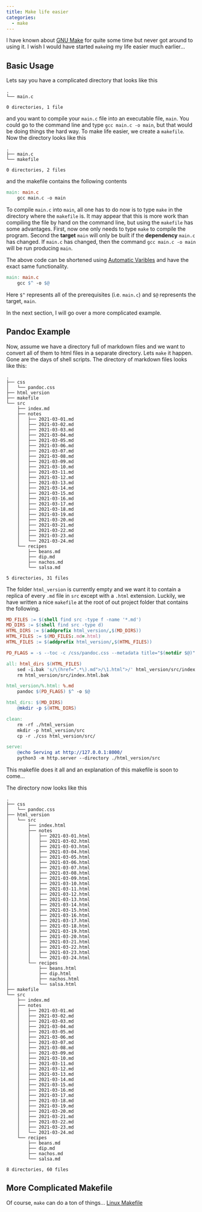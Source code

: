 ```yaml
---
title: Make life easier
categories:
  - make
---
```


I have known about [GNU Make](https://www.gnu.org/software/make/) for quite
some time but never got around to using it. I wish I would have started
`make`ing my life easier much earlier...

## Basic Usage

Lets say you have a complicated directory that looks like this
```
.
└── main.c

0 directories, 1 file
```
and you want to compile your `main.c` file into an executable file, `main`.
You could go to the command line and type `gcc main.c -o main`, but that would
be doing things the hard way. To make life easier, we create a `makefile`.
Now the directory looks like this
```
.
├── main.c
└── makefile

0 directories, 2 files
```
and the makefile contains the following contents
```makefile
main: main.c
	gcc main.c -o main
```

To compile `main.c` into `main`, all one has to do now is to type `make` in the
directory where the `makefile` is. It may appear that this is more work than
compiling the file by hand on the command line, but using the `makefile` has
some advantages. First, now one only needs to type `make` to compile the
program. Second the **target** `main` will only be built if the **dependency**
`main.c` has changed. If `main.c` has changed, then the command `gcc main.c -o
main` will be run producing `main`.

The above code can be shortened using [Automatic
Varibles](https://www.gnu.org/software/make/manual/html_node/Automatic-Variables.html)
and have the exact same functionality.
```makefile
main: main.c
	gcc $^ -o $@
```

Here `$^` represents all of the prerequisites (i.e. `main.c`) and `$@`
represents the target, `main`.

In the next section, I will go over a more complicated example.

## Pandoc Example

Now, assume we have a directory full of markdown files and we want to convert
all of them to html files in a separate directory. Lets `make` it happen. Gone
are the days of shell scripts. The directory of markdown files looks like this:
```
.
├── css
│   └── pandoc.css
├── html_version
├── makefile
└── src
    ├── index.md
    ├── notes
    │   ├── 2021-03-01.md
    │   ├── 2021-03-02.md
    │   ├── 2021-03-03.md
    │   ├── 2021-03-04.md
    │   ├── 2021-03-05.md
    │   ├── 2021-03-06.md
    │   ├── 2021-03-07.md
    │   ├── 2021-03-08.md
    │   ├── 2021-03-09.md
    │   ├── 2021-03-10.md
    │   ├── 2021-03-11.md
    │   ├── 2021-03-12.md
    │   ├── 2021-03-13.md
    │   ├── 2021-03-14.md
    │   ├── 2021-03-15.md
    │   ├── 2021-03-16.md
    │   ├── 2021-03-17.md
    │   ├── 2021-03-18.md
    │   ├── 2021-03-19.md
    │   ├── 2021-03-20.md
    │   ├── 2021-03-21.md
    │   ├── 2021-03-22.md
    │   ├── 2021-03-23.md
    │   └── 2021-03-24.md
    └── recipes
        ├── beans.md
        ├── dip.md
        ├── nachos.md
        └── salsa.md

5 directories, 31 files
```
The folder `html_version` is currently empty and we want it to contain a replica
of every `.md` file in `src` except with a `.html` extension. Luckily, we have
written a nice `makefile` at the root of out project folder that contains the 
following.

```makefile
MD_FILES := $(shell find src -type f -name '*.md')
MD_DIRS := $(shell find src -type d)
HTML_DIRS := $(addprefix html_version/,$(MD_DIRS))
HTML_FILES := $(MD_FILES:.md=.html)
HTML_FILES := $(addprefix html_version/,$(HTML_FILES))

PD_FLAGS = -s --toc -c /css/pandoc.css --metadata title="$(notdir $@)"

all: html_dirs $(HTML_FILES)
	sed -i.bak 's/\(href=".*\).md">/\1.html">/' html_version/src/index.html
	rm html_version/src/index.html.bak

html_version/%.html: %.md
	pandoc $(PD_FLAGS) $^ -o $@

html_dirs: $(MD_DIRS)
	@mkdir -p $(HTML_DIRS)

clean:
	rm -rf ./html_version
	mkdir -p html_version/src
	cp -r ./css html_version/src/

serve:
	@echo Serving at http://127.0.0.1:8000/
	python3 -m http.server --directory ./html_version/src
```

This makefile does it all and an explanation of this makefile is soon to
come...

The directory now looks like this

```
.
├── css
│   └── pandoc.css
├── html_version
│   └── src
│       ├── index.html
│       ├── notes
│       │   ├── 2021-03-01.html
│       │   ├── 2021-03-02.html
│       │   ├── 2021-03-03.html
│       │   ├── 2021-03-04.html
│       │   ├── 2021-03-05.html
│       │   ├── 2021-03-06.html
│       │   ├── 2021-03-07.html
│       │   ├── 2021-03-08.html
│       │   ├── 2021-03-09.html
│       │   ├── 2021-03-10.html
│       │   ├── 2021-03-11.html
│       │   ├── 2021-03-12.html
│       │   ├── 2021-03-13.html
│       │   ├── 2021-03-14.html
│       │   ├── 2021-03-15.html
│       │   ├── 2021-03-16.html
│       │   ├── 2021-03-17.html
│       │   ├── 2021-03-18.html
│       │   ├── 2021-03-19.html
│       │   ├── 2021-03-20.html
│       │   ├── 2021-03-21.html
│       │   ├── 2021-03-22.html
│       │   ├── 2021-03-23.html
│       │   └── 2021-03-24.html
│       └── recipes
│           ├── beans.html
│           ├── dip.html
│           ├── nachos.html
│           └── salsa.html
├── makefile
└── src
    ├── index.md
    ├── notes
    │   ├── 2021-03-01.md
    │   ├── 2021-03-02.md
    │   ├── 2021-03-03.md
    │   ├── 2021-03-04.md
    │   ├── 2021-03-05.md
    │   ├── 2021-03-06.md
    │   ├── 2021-03-07.md
    │   ├── 2021-03-08.md
    │   ├── 2021-03-09.md
    │   ├── 2021-03-10.md
    │   ├── 2021-03-11.md
    │   ├── 2021-03-12.md
    │   ├── 2021-03-13.md
    │   ├── 2021-03-14.md
    │   ├── 2021-03-15.md
    │   ├── 2021-03-16.md
    │   ├── 2021-03-17.md
    │   ├── 2021-03-18.md
    │   ├── 2021-03-19.md
    │   ├── 2021-03-20.md
    │   ├── 2021-03-21.md
    │   ├── 2021-03-22.md
    │   ├── 2021-03-23.md
    │   └── 2021-03-24.md
    └── recipes
        ├── beans.md
        ├── dip.md
        ├── nachos.md
        └── salsa.md

8 directories, 60 files
```

## More Complicated Makefile

Of course, `make` can do a ton of things... [Linux
Makefile](https://github.com/torvalds/linux/blob/master/Makefile)
